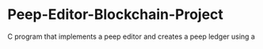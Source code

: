 # Peep-Editor-Blockchain-Project
C program that implements a peep editor and creates a peep ledger using a
